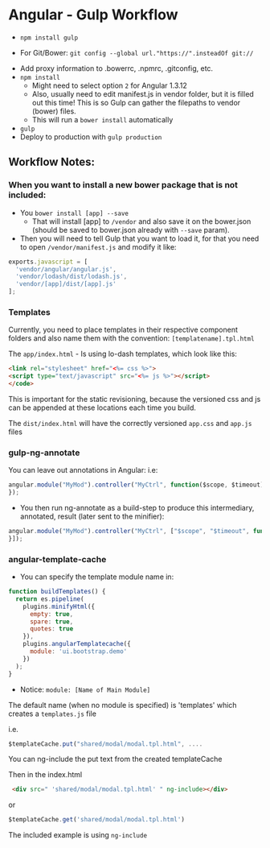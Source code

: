 # Angular - Gulp Workflow

+ `npm install gulp`
 - For Git/Bower: `git config --global url."https://".insteadOf git://`

+ Add proxy information to .bowerrc, .npmrc, .gitconfig, etc.
+ `npm install`
	* Might need to select option `2` for Angular 1.3.12
	* Also, usually need to edit manifest.js in vendor folder, but it is filled out this time!  This is so Gulp can gather the filepaths to vendor (bower) files.
	* This will run a `bower install` automatically
+ `gulp`
+  Deploy to production with `gulp production`

## Workflow Notes:
### When you want to install a new bower package that is not included:

+ You `bower install [app] --save`
	* That will install [app] to `/vendor` and also save it on the bower.json (should be saved to bower.json already with `--save` param).
+ Then you will need to tell Gulp that you want to load it, for that you need to open `/vendor/manifest.js` and modify it like:
```javascript
exports.javascript = [
  'vendor/angular/angular.js',
  'vendor/lodash/dist/lodash.js',
  'vendor/[app]/dist/[app].js'
];
```
### Templates
Currently, you need to place templates in their respective component folders and also name them with the convention: `[templatename].tpl.html`

The `app/index.html` - Is using lo-dash templates, which look like this:

``` html	
<link rel="stylesheet" href="<%= css %>">
<script type="text/javascript" src="<%= js %>"></script>
</code>
```
This is important for the static revisioning, because the versioned css and js can be appended at these locations each time you build.

The `dist/index.html` will have the correctly versioned `app.css` and `app.js` files

### gulp-ng-annotate

You can leave out annotations in Angular:
i.e:
``` javascript
angular.module("MyMod").controller("MyCtrl", function($scope, $timeout) {
});
```
+ You then run ng-annotate as a build-step to produce this intermediary, annotated, result (later sent to the minifier):
``` javascript
angular.module("MyMod").controller("MyCtrl", ["$scope", "$timeout", function($scope, $timeout) {
}]);
```

### angular-template-cache
+ You can specify the template module name in:
``` javascript
function buildTemplates() {
  return es.pipeline(
    plugins.minifyHtml({
      empty: true,
      spare: true,
      quotes: true
    }),
    plugins.angularTemplatecache({
      module: 'ui.bootstrap.demo'
    })
  );
}
```

+ Notice: `module: [Name of Main Module]`

The default name (when no module is specified) is 'templates' which creates a `templates.js` file

i.e.
``` javascript
$templateCache.put("shared/modal/modal.tpl.html", ....
```
You can ng-include the put text from the created templateCache


Then in the index.html
``` html
 <div src=" 'shared/modal/modal.tpl.html' " ng-include></div>  
```
 or
 ``` javascript
 $templateCache.get('shared/modal/modal.tpl.html')
```
 The included example is using `ng-include`
